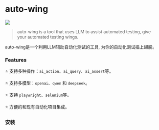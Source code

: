 # auto-wing

![](auto-wing.png)

> auto-wing is a tool that uses LLM to assist automated testing, give your automated testing wings.

auto-wing是一个利用LLM辅助自动化测试的工具, 为你的自动化测试插上翅膀。


### Features

⭐ 支持多种操作：`ai_action`、`ai_query`、`ai_assert`等。

⭐ 支持多模型：`openai`、`qwen` 和 `deepseek`。

⭐ 支持 `playwright`、`selenium`等。

⭐ 方便的和现有自动化项目集成。

### 安装
